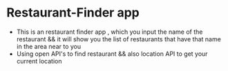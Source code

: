 # Restaurant-Finder app

- This is an restaurant finder app , which you input the name of the restaurant && it will show you the list of restaurants that have that name in the area near to you
- Using open API's to find restaurant && also location API to get your current location
  
